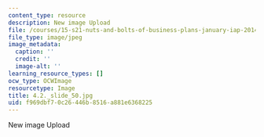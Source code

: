 ```yaml
---
content_type: resource
description: New image Upload
file: /courses/15-s21-nuts-and-bolts-of-business-plans-january-iap-2014/f969dbf70c26446b8516a881e6368225_4.2._slide_50.jpg
file_type: image/jpeg
image_metadata:
  caption: ''
  credit: ''
  image-alt: ''
learning_resource_types: []
ocw_type: OCWImage
resourcetype: Image
title: 4.2._slide_50.jpg
uid: f969dbf7-0c26-446b-8516-a881e6368225
---
```

New image Upload